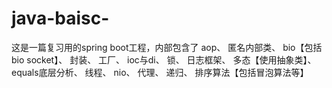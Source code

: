 # java-baisc-
这是一篇复习用的spring boot工程，内部包含了
aop、
匿名内部类、
bio【包括bio socket】、
封装、
工厂、
ioc与di、
锁、
日志框架、
多态【使用抽象类】、
equals底层分析、
线程、
nio、
代理、
递归、
排序算法【包括冒泡算法等】
